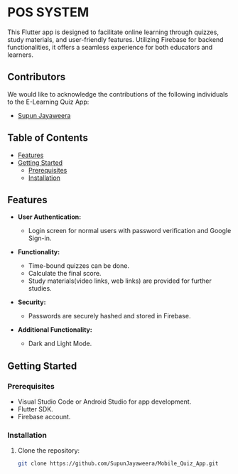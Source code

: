 # POS SYSTEM

This Flutter app is designed to facilitate online learning through quizzes, study materials, and user-friendly features. Utilizing Firebase for backend functionalities, it offers a seamless experience for both educators and learners.

## Contributors

We would like to acknowledge the contributions of the following individuals to the E-Learning Quiz App:

- [Supun Jayaweera](https://github.com/SupunJayaweera)

## Table of Contents

- [Features](#features)
- [Getting Started](#getting-started)
  - [Prerequisites](#prerequisites)
  - [Installation](#installation)

## Features

- **User Authentication:**
  - Login screen for normal users with password verification and Google Sign-in.

- **Functionality:**
  - Time-bound quizzes can be done. 
  - Calculate the final score.
  - Study materials(video links, web links) are provided for further studies.

- **Security:**
  - Passwords are securely hashed and stored in Firebase.
  
- **Additional Functionality:**
  - Dark and Light Mode.



## Getting Started

### Prerequisites

- Visual Studio Code or Android Studio for app development.
- Flutter SDK.
- Firebase account.


### Installation

1. Clone the repository:

   ```bash
   git clone https://github.com/SupunJayaweera/Mobile_Quiz_App.git
